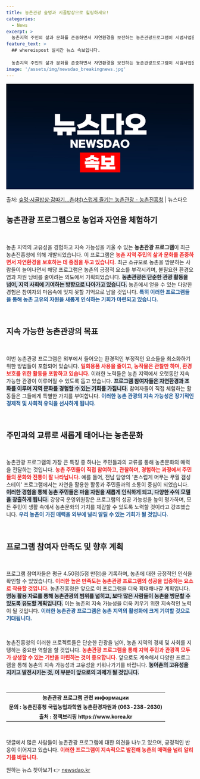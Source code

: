 ```yaml
---
title: 농촌관광 숲멍과 시골밥상으로 힐링하세요!
categories:
  - News
excerpt: >
  농촌지역 주민의 삶과 문화를 존중하면서 자연환경을 보전하는 농촌관광프로그램이 시범사업을 통해 개발됐다. 농촌…
feature_text: >
  ## whereispost 실시간 뉴스 속보입니다.

  농촌지역 주민의 삶과 문화를 존중하면서 자연환경을 보전하는 농촌관광프로그램이 시범사업을 통해 개발됐다. 농촌…
image: '/assets/img/newsdao_breakingnews.jpg'
---
```


![뉴스다오 속보](/assets/img/newsdao_breakingnews.jpg)

<p>출처: <a href="https://newsdao.kr/2554" rel="dofollow">숲멍·시골밥상·감따기...촌(村)스럽게 즐기는 농촌관광 - 농촌진흥청</a> | 뉴스다오</p>

<h2 data-ke-size="size26">농촌관광 프로그램으로 농업과 자연을 체험하기</h2>

<p data-ke-size="size16">&nbsp;</p>

농촌 지역의 고유성을 경험하고 지속 가능성을 키울 수 있는 **농촌관광 프로그램**이 최근 농촌진흥청에 의해 개발되었습니다. 이 프로그램은 <b><span style="color: #ee2323;">농촌 지역 주민의 삶과 문화를 존중하면서 자연환경을 보호하는 데 중점을 두고 있습니다.</span></b> 최근 소규모로 농촌을 방문하는 사람들이 늘어나면서 해당 프로그램은 농촌의 긍정적 요소를 부각시키며, 불필요한 환경오염과 자원 낭비를 줄이려는 의도에서 기획되었습니다. <b><span style="background-color: #21538527;">농촌관광은 단순한 관광 활동을 넘어, 지역 사회에 기여하는 방향으로 나아가고 있습니다.</span></b> 농촌에서 얻을 수 있는 다양한 경험은 참여자의 마음속에 잊지 못할 기억으로 남을 것입니다. <b><span style="color: #1a5490;">특히 이러한 프로그램들을 통해 농촌 고유의 자원을 새롭게 인식하는 기회가 마련되고 있습니다.</span></b>

<p data-ke-size="size16">&nbsp;</p>

<h2 data-ke-size="size26">지속 가능한 농촌관광의 목표</h2>

<p data-ke-size="size16">&nbsp;</p>

이번 농촌관광 프로그램은 외부에서 들어오는 환경적인 부정적인 요소들을 최소화하기 위한 방법들이 포함되어 있습니다. <b><span style="color: #ee2323;">일회용품 사용을 줄이고, 농작물은 관찰만 하며, 환경 보호를 위한 활동을 포함하고 있습니다.</span></b> 이러한 노력들은 농촌 지역에서 오랫동안 지속 가능한 관광이 이루어질 수 있도록 돕고 있습니다. <b><span style="background-color: #21538527;">프로그램 참여자들은 자연환경과 조화를 이루며 지역 문화를 경험할 수 있는 기회를 가집니다.</span></b> 참여자들이 직접 체험하는 활동들은 그들에게 특별한 가치를 부여합니다. <b><span style="color: #1a5490;">이러한 농촌 관광의 지속 가능성은 장기적인 경제적 및 사회적 유익을 선사하게 됩니다.</span></b>

<p data-ke-size="size16">&nbsp;</p>

<h2 data-ke-size="size26">주민과의 교류로 새롭게 태어나는 농촌문화</h2>

<p data-ke-size="size16">&nbsp;</p>

농촌관광 프로그램의 가장 큰 특징 중 하나는 주민들과의 교류를 통해 농촌문화의 매력을 전달하는 것입니다. <b><span style="color: #ee2323;">농촌 주민들이 직접 참여하고, 관찰하며, 경험하는 과정에서 주민들의 문화와 전통이 잘 나타납니다.</span></b> 예를 들어, 전남 담양의 '촌스럽게 머무는 무월 갬성스테이' 프로그램에서는 자연을 활용한 활동과 주민들과의 소통이 중심이 되었습니다. <b><span style="background-color: #21538527;">이러한 경험을 통해 농촌 주민들은 마을 자원을 새롭게 인식하게 되고, 다양한 수익 모델을 창출하게 됩니다.</span></b> 강창국 운영위원장은 프로그램의 성공 가능성을 높이 평가하며, 모든 주민이 생활 속에서 농촌문화의 가치를 체감할 수 있도록 노력할 것이라고 강조했습니다. <b><span style="color: #1a5490;">우리 농촌이 가진 매력을 외부에 널리 알릴 수 있는 기회가 될 것입니다.</span></b>

<p data-ke-size="size16">&nbsp;</p>

<h2 data-ke-size="size26">프로그램 참여자 만족도 및 향후 계획</h2>

<p data-ke-size="size16">&nbsp;</p>

프로그램 참여자들은 평균 4.50점(5점 만점)을 기록하며, 농촌에 대한 긍정적인 인식을 확인할 수 있었습니다. <b><span style="color: #ee2323;">이러한 높은 만족도는 농촌관광 프로그램의 성공을 입증하는 요소로 작용할 것입니다.</span></b> 농촌진흥청은 앞으로 이 프로그램을 더욱 확대해나갈 계획입니다. <b><span style="background-color: #21538527;">영농 활용 자료를 통해 농촌관광의 범위를 넓히고, 보다 많은 사람들이 농촌을 방문할 수 있도록 유도할 계획입니다.</span></b> 이는 농촌의 지속 가능성을 더욱 키우기 위한 지속적인 노력이 될 것입니다. <b><span style="color: #1a5490;">이러한 농촌관광 프로그램은 농촌 지역의 활성화에 크게 기여할 것으로 기대됩니다.</span></b>

<p data-ke-size="size16">&nbsp;</p>

농촌진흥청의 이러한 프로젝트들은 단순한 관광을 넘어, 농촌 지역의 경제 및 사회를 지탱하는 중요한 역할을 할 것입니다. <b><span style="color: #ee2323;">농촌관광 프로그램을 통해 지역 주민과 관광객 모두가 상생할 수 있는 기반을 마련하는 것이 중요합니다.</span></b> 앞으로도 계속해서 다양한 프로그램을 통해 농촌의 지속 가능성과 고유성을 키워나가기를 바랍니다. <b><span style="background-color: #21538527;">농어촌의 고유성을 지키고 발전시키는 것, 이 부분이 앞으로의 과제가 될 것입니다.</span></b>

<p data-ke-size="size16">&nbsp;</p>

<table style="width: 100%; border-collapse: collapse;">
  <tbody>
    <tr>
      <td style="text-align: center; height: 17px;"><b>농촌관광 프로그램 관련 информации</b></td>
    </tr>
    <tr>
      <td style="text-align: center; height: 17px;"><b>문의 : 농촌진흥청 국립농업과학원 농촌환경자원과 (063-238-2630)</b></td>
    </tr>
    <tr>
      <td style="text-align: center; height: 17px;"><b>출처 : 정책브리핑 https://www.korea.kr</b></td>
    </tr>
  </tbody>
</table>

<p data-ke-size="size16">&nbsp;</p>

댓글에서 많은 사람들이 농촌관광 프로그램에 대한 의견을 나누고 있으며, 긍정적인 반응이 이어지고 있습니다. <b><span style="color: #ee2323;">이러한 프로그램이 지속적으로 발전해 농촌의 매력을 널리 알리기를 바랍니다.</span></b> 

원하는 뉴스 찾아보기 👉 <a href="https://newsdao.kr" rel="dofollow">newsdao.kr</a>


